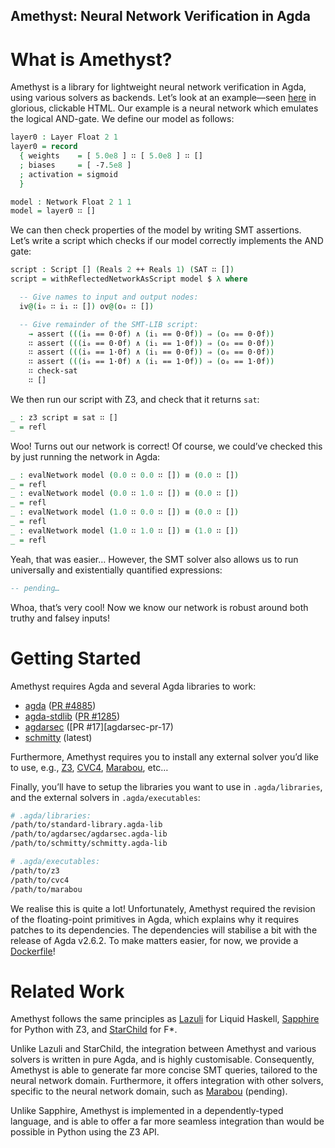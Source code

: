 Amethyst: Neural Network Verification in Agda
---------------------------------------------------------------------------------

What is Amethyst?
=================================================================================

Amethyst is a library for lightweight neural network verification in Agda, using
various solvers as backends. 
Let’s look at an example—seen [here][AND-Gate-2-Sigmoid-1] in glorious,
clickable HTML. Our example is a neural network which emulates the logical
AND-gate. We define our model as follows:

```agda
layer0 : Layer Float 2 1
layer0 = record
  { weights    = [ 5.0e8 ] ∷ [ 5.0e8 ] ∷ []
  ; biases     = [ -7.5e8 ]
  ; activation = sigmoid
  }

model : Network Float 2 1 1
model = layer0 ∷ []
```

We can then check properties of the model by writing SMT assertions. Let’s write
a script which checks if our model correctly implements the AND gate:

```agda
script : Script [] (Reals 2 ++ Reals 1) (SAT ∷ [])
script = withReflectedNetworkAsScript model $ λ where

  -- Give names to input and output nodes:
  iv@(i₀ ∷ i₁ ∷ []) ov@(o₀ ∷ [])

  -- Give remainder of the SMT-LIB script:
    → assert (((i₀ == 0·0f) ∧ (i₁ == 0·0f)) ⇒ (o₀ == 0·0f))
    ∷ assert (((i₀ == 0·0f) ∧ (i₁ == 1·0f)) ⇒ (o₀ == 0·0f))
    ∷ assert (((i₀ == 1·0f) ∧ (i₁ == 0·0f)) ⇒ (o₀ == 0·0f))
    ∷ assert (((i₀ == 1·0f) ∧ (i₁ == 1·0f)) ⇒ (o₀ == 1·0f))
    ∷ check-sat
    ∷ []
```

We then run our script with Z3, and check that it returns `sat`:

```agda
_ : z3 script ≡ sat ∷ []
_ = refl
```

Woo! Turns out our network is correct! Of course, we could’ve checked this by
just running the network in Agda:

```agda
_ : evalNetwork model (0.0 ∷ 0.0 ∷ []) ≡ (0.0 ∷ [])
_ = refl
_ : evalNetwork model (0.0 ∷ 1.0 ∷ []) ≡ (0.0 ∷ [])
_ = refl
_ : evalNetwork model (1.0 ∷ 0.0 ∷ []) ≡ (0.0 ∷ [])
_ = refl
_ : evalNetwork model (1.0 ∷ 1.0 ∷ []) ≡ (1.0 ∷ [])
_ = refl
```

Yeah, that was easier… However, the SMT solver also allows us to run universally
and existentially quantified expressions:

```agda
-- pending…
```

Whoa, that’s very cool! Now we know our network is robust around both truthy and
falsey inputs!

Getting Started
=================================================================================

Amethyst requires Agda and several Agda libraries to work:

- [agda][agda] ([PR #4885][agda-pr-4885])
- [agda-stdlib][agda-stdlib] ([PR #1285][agda-stdlib-pr-1285])
- [agdarsec][agdarsec] ([PR #17][agdarsec-pr-17)
- [schmitty][schmitty] (latest)

Furthermore, Amethyst requires you to install any external solver you’d like to
use, e.g., [Z3][Z3], [CVC4][CVC4], [Marabou][Marabou], etc…

Finally, you’ll have to setup the libraries you want to use in `.agda/libraries`,
and the external solvers in `.agda/executables`:
```sh
# .agda/libraries:
/path/to/standard-library.agda-lib
/path/to/agdarsec/agdarsec.agda-lib
/path/to/schmitty/schmitty.agda-lib
```
```sh
# .agda/executables:
/path/to/z3
/path/to/cvc4
/path/to/marabou
```

We realise this is quite a lot! Unfortunately, Amethyst required the revision of the floating-point primitives in Agda, which explains why it requires patches to its dependencies. The dependencies will stabilise a bit with the release of Agda v2.6.2. To make matters easier, for now, we provide a [Dockerfile](Dockerfile)!

Related Work
=================================================================================

Amethyst follows the same principles as [Lazuli][Lazuli] for Liquid Haskell,
[Sapphire][Sapphire] for Python with Z3, and [StarChild][StarChild] for F*. 

Unlike Lazuli and StarChild, the integration between Amethyst and various
solvers is written in pure Agda, and is highly customisable. Consequently,
Amethyst is able to generate far more concise SMT queries, tailored to the
neural network domain. Furthermore, it offers integration with other solvers,
specific to the neural network domain, such as [Marabou][Marabou] (pending).

Unlike Sapphire, Amethyst is implemented in a dependently-typed language, and is
able to offer a far more seamless integration than would be possible in Python
using the Z3 API.

[Lazuli]: https://github.com/wenkokke/lazuli
[Marabou]: https://github.com/NeuralNetworkVerification/Marabou
[Sapphire]: https://github.com/wenkokke/sapphire
[StarChild]: https://github.com/wenkokke/starchild
[AND-Gate-2-Sigmoid-1]: https://wenkokke.github.io/amethyst/AND-Gate-2-Sigmoid-1.html
[agda]: https://github.com/agda/agda
[agda-pr-4885]: https://github.com/agda/agda/pull/4885
[agda-stdlib]: https://github.com/agda/agda-stdlib
[agda-stdlib-pr-1285]: https://github.com/agda/agda-stdlib/pull/1285
[agdarsec]: https://github.com/gallais/agdarsec
[agdarsec-pr-17]: https://github.com/gallais/agdarsec/pull/17
[schmitty]: https://github.com/wenkokke/schmitty
[Z3]: https://github.com/Z3Prover/z3
[CVC4]: https://github.com/CVC4/CVC4
